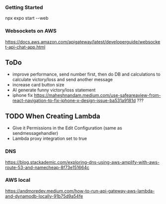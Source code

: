 ### Getting Started
npx expo start --web


### Websockets on AWS
https://docs.aws.amazon.com/apigateway/latest/developerguide/websocket-api-chat-app.html

## ToDo
 - improve performance, send number first, then do DB and calculations to calculate victory/loss and send another message
 - increase card button size
 - AI generate funny victory/loss statement
 - iphone fix https://maheshnandam.medium.com/use-safeareaview-from-react-navigation-to-fix-iphone-x-design-issue-ba531a9181d ???


## TODO When Creating Lambda
 - Give it Permissions in the Edit Configuration (same as sendmessagehandler)
 - Lambda proxy integration set to true


 ### DNS
 https://blog.stackademic.com/exploring-dns-using-aws-amplify-with-aws-route-53-and-namecheap-8f73e151664c

### AWS local
https://andmoredev.medium.com/how-to-run-api-gateway-aws-lambda-and-dynamodb-locally-91b75d9a54fe
